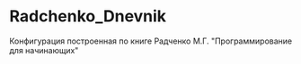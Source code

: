 # Radchenko_Dnevnik
Конфигурация построенная по книге Радченко М.Г.  "Программирование для начинающих"
